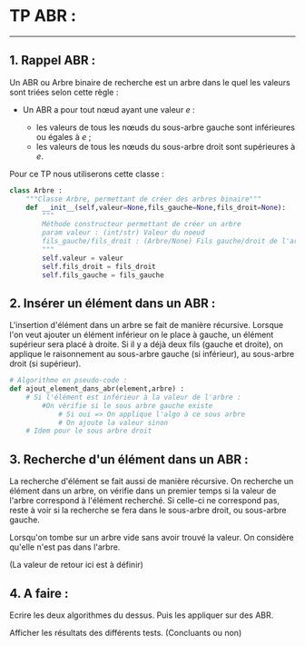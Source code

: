 # TP ABR :

------

## 1. Rappel ABR : 

Un ABR ou Arbre binaire de recherche est un arbre dans le quel les valeurs sont triées selon cette règle :

- Un ABR a pour tout nœud ayant une valeur *e* :

  - les valeurs de tous les nœuds du sous-arbre gauche sont inférieures ou égales à *e* ;
  - les valeurs de tous les nœuds du sous-arbre droit sont supérieures à *e*.

Pour ce TP nous utiliserons cette classe :

```python
class Arbre :
    """Classe Arbre, permettant de créer des arbres binaire"""
    def __init__(self,valeur=None,fils_gauche=None,fils_droit=None):
        """
        Méthode constructeur permettant de créer un arbre
        param valeur : (int/str) Valeur du noeud
        fils_gauche/fils_droit : (Arbre/None) Fils gauche/droit de l'arbre
        """
        self.valeur = valeur
        self.fils_droit = fils_droit
        self.fils_gauche = fils_gauche
```

## 2. Insérer un élément dans un ABR :

L'insertion d'élément dans un arbre se fait de manière récursive. Lorsque l'on veut ajouter un élément inférieur on le place à gauche, un élément supérieur sera placé à droite. Si il y a déjà deux fils (gauche et droite), on applique le raisonnement au sous-arbre gauche (si inférieur), au sous-arbre droit (si supérieur).

```python
# Algorithme en pseudo-code :
def ajout_element_dans_abr(element,arbre) :
    # Si l'élément est inférieur à la valeur de l'arbre :
    	#On vérifie si le sous arbre gauche existe
        	# Si oui => On applique l'algo à ce sous arbre
            # On ajoute la valeur sinon
    # Idem pour le sous arbre droit

```

## 3. Recherche d'un élément dans un ABR :

La recherche d'élément se fait aussi de manière récursive. On recherche un élément dans un arbre, on vérifie dans un premier temps si la valeur de l'arbre correspond à l'élément recherché. Si celle-ci ne correspond pas, reste à voir si la recherche se fera dans le sous-arbre droit, ou sous-arbre gauche.

Lorsqu'on tombe sur un arbre vide sans avoir trouvé la valeur. On considère qu'elle n'est pas dans l'arbre.

(La valeur de retour ici est à définir)

## 4. A faire :

Ecrire les deux algorithmes du dessus. Puis les appliquer sur des ABR.

Afficher les résultats des différents tests. (Concluants ou non)

 



